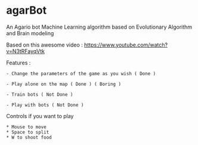 # agarBot
 An Agario bot Machine Learning algorithm based on Evolutionary Algorithm and Brain modeling

Based on this awesome video : https://www.youtube.com/watch?v=N3tRFayqVtk


Features :

	- Change the parameters of the game as you wish ( Done )

	- Play alone on the map ( Done ) ( Boring )

	- Train bots ( Not Done )
	
	- Play with bots ( Not Done )


Controls if you want to play

	* Mouse to move
	* Space to split
	* W to shoot food
	


